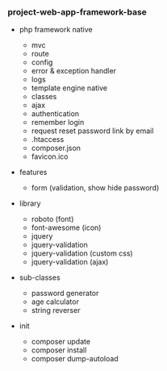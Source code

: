 ### project-web-app-framework-base
- php framework native
	- mvc
	- route
	- config
	- error & exception handler
	- logs
	- template engine native
	- classes
	- ajax
	- authentication
	- remember login
	- request reset password link by email
	- .htaccess
	- composer.json
	- favicon.ico
- features
	- form (validation, show hide password)
- library
	- roboto (font)
	- font-awesome (icon)
	- jquery
	- jquery-validation
	- jquery-validation (custom css)
	- jquery-validation (ajax)
- sub-classes
	- password generator
	- age calculator
	- string reverser

- init
	- composer update
	- composer install
	- composer dump-autoload